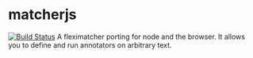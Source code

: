 # matcherjs
[![Build Status](https://travis-ci.org/jacopofar/matcherjs.svg?branch=master)](https://travis-ci.org/jacopofar/matcherjs)
A fleximatcher porting for node and the browser. It allows you to define and run annotators on arbitrary text.
